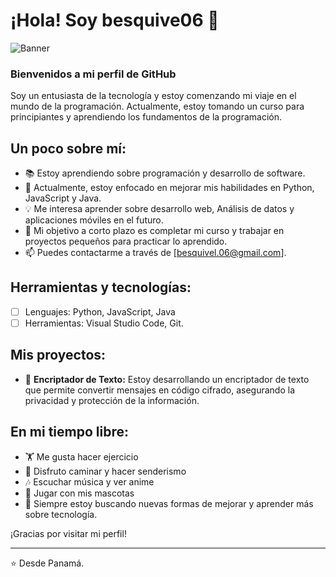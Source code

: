 # ¡Hola! Soy besquive06 👋

![Banner](https://github.com/besquive06/images/blob/main/download%20(1).jpg)

### Bienvenidos a mi perfil de GitHub

Soy un entusiasta de la tecnología y estoy comenzando mi viaje en el mundo de la programación. Actualmente, estoy tomando un curso para principiantes y aprendiendo los fundamentos de la programación.

## Un poco sobre mí:

- 📚 Estoy aprendiendo sobre programación y desarrollo de software.
- 🌱 Actualmente, estoy enfocado en mejorar mis habilidades en Python, JavaScript y Java.
- 💡 Me interesa aprender sobre desarrollo web, Análisis de datos y aplicaciones móviles en el futuro.
- 🎯 Mi objetivo a corto plazo es completar mi curso y trabajar en proyectos pequeños para practicar lo aprendido.
- 📫 Puedes contactarme a través de [besquivel.06@gmail.com].

## Herramientas y tecnologías:

- [ ] Lenguajes: Python, JavaScript, Java
- [ ] Herramientas: Visual Studio Code, Git.

## Mis proyectos:

- 🌟 **Encriptador de Texto:** Estoy desarrollando un encriptador de texto que permite convertir mensajes en código cifrado, asegurando la privacidad y protección de la información.

## En mi tiempo libre:

- 🏋️ Me gusta hacer ejercicio
- 🚶 Disfruto caminar y hacer senderismo
- 🎶 Escuchar música y ver anime
- 🐶 Jugar con mis mascotas
- 🌟 Siempre estoy buscando nuevas formas de mejorar y aprender más sobre tecnología.

¡Gracias por visitar mi perfil!

---

⭐️ Desde Panamá.
